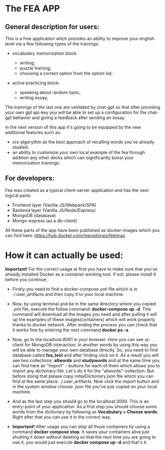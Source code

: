 # The FEA APP

## General description for users:
This is a free application witch provides an ability to improve your english level via a few following types of the trainings:

* vocabulary memorization block:
    * writing;
    * puzzle training;
    * choosing a correct option from the option list;

* active practicing block:
    * speaking about random topic;
    * writing essay;

The trainings of the last one are validated by chat-gpt so that after providing your own gpt api-key you will be able to set up a configuration for the chat-gpt behavior and giving a feedback after sending an essay.

In the next version of this app it's going to be equipped by the new additional features such as:
* srs-algorythm as the best approach of recalling words you've already studied.
* an ability to customize your own local example of the fea through addition any other decks which can significantly boost your memorization trainings.

## For developers:
Fea was created as a typical client-server application and has the next logical parts:
* Frontend layer (Vanilla JS/Webpack/SPA)
* Backend layer (Vanilla JS/Node/Express)
* MongoDB (database)
* Mongo-express (as a db-client)

All these parts of the app have been published as docker-images which you can find here: https://hub.docker.com/repositories/feelmax

# How it can actually be used:
<b>Important!</b> For the correct usage at first you have to make sure that you've already installed Docker as a container working tool. If not, please install it before you continue;

* Firstly you need to find a docker-compose.yml file which is in ./.user_artifacts and then copy it to your local machine.
* Now, by using terminal and be in the same directory where you copied .yml file, execute the follow command: <b>docker-compose up -d</b>. This command will download all the images you need and after pulling it will up the examples of these images(containers) which will work properly thanks to docker network.
After ending the process you can check that it works fine by entering the next command <b>docker ps -a</b>

* Now, go to the localhost:8081 in your browser. Here you can see ui-client for MongoDB-interaction. In another words by using this way you will be able to manage your own database directly.
So, you need to find database called <b>fea_test</b> and after finding click on it. As a result you will see two collections: <b>allwords</b> and <b>studywords</b> and at the same time you can find here an "Import" - buttons for each of them which allows you to import any dictionary-file. Let's do it for the "allwords"-collection. 
But before doing that please copy initialDictionary.json file which you can find at the same place: ./.user_artifacts.
Now click the import button and in the system window choose .json file you've just copied on your local machine.

* And as the last step you should go to the localhost:3000. This is an entry-point of your application.
As a first step you should choose some words from the dictionary by following as <b>Vocabulary > Choose words</b>.
Right after that you can use it in the correct way.

* <b>Important!</b> After usage you can stop all those containers by using a command <b>docker compose stop</b>. It saves your containers alive just shutting it down without deleting so that the next time you are going to use it, you would just execute <b>docker compose up -d</b> and that's it.
